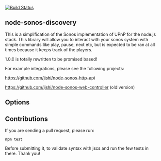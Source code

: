 [![Build Status](https://travis-ci.org/jishi/node-sonos-discovery.svg?branch=refactor-with-promises)](https://travis-ci.org/jishi/node-sonos-discovery)

node-sonos-discovery
--------------------

This is a simplification of the Sonos implementation of UPnP for the node.js stack. This library will allow you to interact with your sonos system with simple commands like play, pause, next etc, but is expected to be ran at all times because it keeps track of the players.

1.0.0 is totally rewritten to be promised based!

For example integrations, please see the following projects:

https://github.com/jishi/node-sonos-http-api

https://github.com/jishi/node-sonos-web-controller (old version)


Options
-------



Contributions
-------------

If you are sending a pull request, please run:

`npm test`

Before submitting it, to validate syntax with jscs and run the few tests in there. Thank you!
